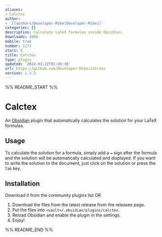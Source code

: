 ```yaml
---
aliases:
- Calctex
author:
- '[[authors/Developer-Mike|Developer-Mike]]'
categories: []
description: Calculate LaTeX formulas inside Obsidian.
downloads: 4990
mobile: true
number: 1173
stars: 8
title: Calctex
type: plugin
updated: '2024-03-22T01:45:38'
url: https://github.com/Developer-Mike/calctex
version: 1.3.3
---
```


%% README_START %%

# Calctex
An [Obsidian](https://obsidian.md/) plugin that automatically calculates the solution for your LaTeX formulas.

## Usage
To calculate the solution for a formula, simply add a `=` sign after the formula and the solution will be automatically calculated and displayed. If you want to write the solution to the document, just click on the solution or press the `Tab` key.

## Installation
Download it from the community plugins list
OR
1. Download the files from the latest release from the releases page.
2. Put the files into `<vault>/.obsidian/plugins/calctex`.
3. Reload Obsidian and enable the plugin in the settings.
4. Enjoy!


%% README_END %%